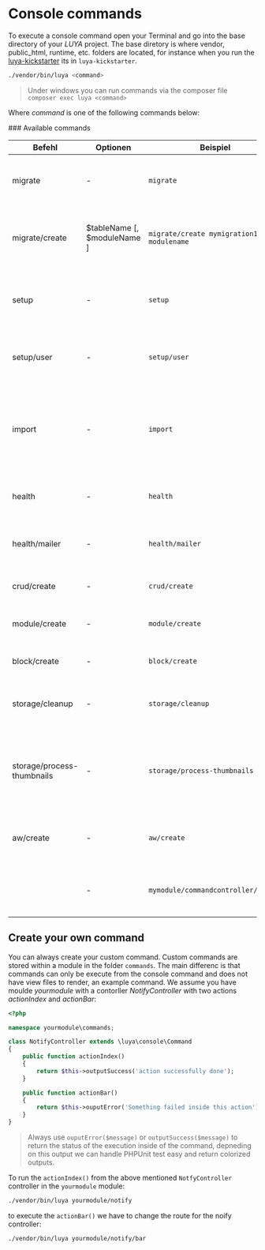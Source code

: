 Console commands
================

To execute a console command open your Terminal and go into the base directory of your *LUYA* project. The base diretory is where vendor, public_html, runtime, etc. folders are located, for instance when you run the [luya-kickstarter](install.md) its in `luya-kickstarter`.

```sh
./vendor/bin/luya <command>
```

> Under windows you can run commands via the composer file `composer exec luya <command>`

Where *command* is one of the following commands below:

### Available commands

|Befehl            |Optionen                      |Beispiel                  |Beschreibung
| --------         | ---------------              | ---------                 | ---------
|migrate           |-                             |`migrate`                 |Execute all migrations from all modules, updates your database if any.
|migrate/create    |$tableName [, $moduleName ]   |`migrate/create mymigration1 modulename` |Create new migration file named `mymigration1` in the module `modulename`.
|setup             |-                             |`setup`              |Execute the *LUYA* Setup will create a user, group and base table informations.
|setup/user        |-                            |`setup/user`         |Create a new user for the *LUYA* Admin from command line.
|import            |-                             |`import`             |Updates permission, import cms blocks, updates cms layouts, updates image filters. Create your custom [importer](app-module.md#import-method)
|health            |-                             |`health`             |Tests all basic directory if they are writeable and existing.
|health/mailer     |-                             |`health/mailer`      |Check if you mailer component is working and can send mails.
|crud/create       |-                             |`crud/create`        |Create new [NgRest Crud](app-admin-module-ngrest.md) with a wizzard.
|module/create     |-                             |`module/create`      |Create new [Frontend/Admin Module](app-module.md) with a wizzard.
|block/create		|-								|`block/create`	|Create new [Inhalts Blöcken](app-blocks.md) with a wizzard.
|storage/cleanup|-|`storage/cleanup`|Cleanup not existing files compare file system and database.
|storage/process-thumbnails|-|`storage/process-thumbnails`|Create all thumbnails for filemanager preview. Otherwhise they are created on request load.
|aw/create|-|`aw/create`|Generate a new Active Window class file based on your configuration.
|<route>|-|`mymodule/commandcontroller/action`|All comands stored in the folder `commands` can be run by default routing.


Create your own command
------------------------
You can always create your custom command. Custom commands are stored within a module in the folder `commands`. The main differenc is that commands can only be execute from the console command and does not have view files to render, an example command. We assume you have moulde *yourmodule* with a contorller *NotifyController* with two actions *actionIndex* and *actionBar*:


```php
<?php

namespace yourmodule\commands;

class NotifyController extends \luya\console\Command
{
    public function actionIndex()
    {
    	return $this->outputSuccess('action successfully done');
    }

	public function actionBar()
	{
		return $this->ouputError('Something failed inside this action');
	}
}
```

> Always use `ouputError($message)` or `outputSuccess($message)` to return the status of the execution inside of the command, depneding on this output we can handle PHPUnit test easy and return colorized outputs.

To run the `actionIndex()` from the above mentioned `NotfyController` controller in the `yourmodule` module:

```sh
./vendor/bin/luya yourmodule/notify
```

to execute the `actionBar()` we have to change the route for the noify controller:

```sh
./vendor/bin/luya yourmodule/notify/bar
```


